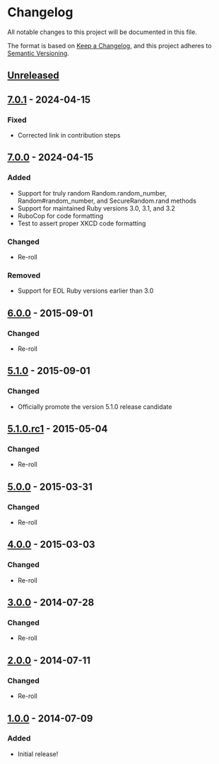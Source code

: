# Changelog

All notable changes to this project will be documented in this file.

The format is based on [Keep a Changelog](https://keepachangelog.com/en/1.1.0/),
and this project adheres to [Semantic Versioning](https://semver.org/spec/v2.0.0.html).

## [Unreleased]

## [7.0.1] - 2024-04-15

### Fixed

- Corrected link in contribution steps

## [7.0.0] - 2024-04-15

### Added

- Support for truly random Random.random_number, Random#random_number, and SecureRandom.rand methods
- Support for maintained Ruby versions 3.0, 3.1, and 3.2
- RuboCop for code formatting
- Test to assert proper XKCD code formatting

### Changed

- Re-roll

### Removed

- Support for EOL Ruby versions earlier than 3.0

## [6.0.0] - 2015-09-01

### Changed

- Re-roll

## [5.1.0] - 2015-09-01

### Changed

- Officially promote the version 5.1.0 release candidate

## [5.1.0.rc1] - 2015-05-04

### Changed

- Re-roll

## [5.0.0] - 2015-03-31

### Changed

- Re-roll

## [4.0.0] - 2015-03-03

### Changed

- Re-roll

## [3.0.0] - 2014-07-28

### Changed

- Re-roll

## [2.0.0] - 2014-07-11

### Changed

- Re-roll

## [1.0.0] - 2014-07-09

### Added

- Initial release!

[unreleased]: https://github.com/laserlemon/fair_dice_roll/compare/v7.0.1...HEAD
[7.0.1]: https://github.com/laserlemon/fair_dice_roll/compare/v7.0.0...v7.0.1
[7.0.0]: https://github.com/laserlemon/fair_dice_roll/compare/v6.0.0...v7.0.0
[6.0.0]: https://github.com/laserlemon/fair_dice_roll/compare/v5.1.0...v6.0.0
[5.1.0]: https://github.com/laserlemon/fair_dice_roll/compare/v5.1.0.rc1...v5.1.0
[5.1.0.rc1]: https://github.com/laserlemon/fair_dice_roll/compare/v5.0.0...v5.1.0.rc1
[5.0.0]: https://github.com/laserlemon/fair_dice_roll/compare/v4.0.0...v5.0.0
[4.0.0]: https://github.com/laserlemon/fair_dice_roll/compare/v3.0.0...v4.0.0
[3.0.0]: https://github.com/laserlemon/fair_dice_roll/compare/v2.0.0...v3.0.0
[2.0.0]: https://github.com/laserlemon/fair_dice_roll/compare/v1.0.0...v2.0.0
[1.0.0]: https://github.com/laserlemon/fair_dice_roll/commits/v1.0.0

